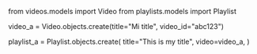 from videos.models import Video
from playlists.models import Playlist

video_a = Video.objects.create(title="Mi title", video_id="abc123")

playlist_a = Playlist.objects.create(
    title="This is my title",
    video=video_a,
)
